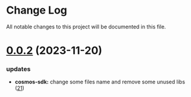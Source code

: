 
# Change Log

All notable changes to this project will be documented in this file.

# [0.0.2](https://github.com/xiaohuasheng0x1/blockchains) (2023-11-20)

### updates

- **cosmos-sdk:** change some files name and remove some unused libs ([21](https://github.com/xiaohuasheng0x1/blockchains/pull/21))
